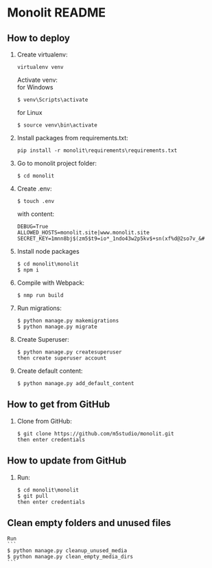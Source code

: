 # Monolit README

## How to deploy
1. Create virtualenv:
    ```
    virtualenv venv
    ```
    Activate venv:  
    for Windows
    ```
    $ venv\Scripts\activate
    ```

    for Linux
    ```
    $ source venv\bin\activate
    ```
2. Install packages from requirements.txt:
    ```
    pip install -r monolit\requirements\requirements.txt
    ```

3. Go to monolit project folder:
    ```
    $ cd monolit
    ```

4. Create .env:
    ```
    $ touch .env
    ```
    with content:
    ```
    DEBUG=True
    ALLOWED_HOSTS=monolit.site|www.monolit.site
    SECRET_KEY=1mnn8bj$(zm5$t9=io*_1ndo43w2p5kv$+sn(xf%d@2so7v_&#
    ```
5. Install node packages
    ```
    $ cd monolit\monolit
    $ npm i
    ```

6. Compile with Webpack:
    ```
    $ nmp run build
    ```

7. Run migrations:
    ```
    $ python manage.py makemigrations
    $ python manage.py migrate
    ```

8. Create Superuser:
    ```
    $ python manage.py createsuperuser
    then create superuser account
    ```

9. Create default content:
    ```
    $ python manage.py add_default_content
    ```


## How to get from GitHub
1. Clone from GitHub:
    ```
    $ git clone https://github.com/m5studio/monolit.git
    then enter credentials
    ```


## How to update from GitHub
1. Run:
    ```
    $ cd monolit\monolit
    $ git pull
    then enter credentials
    ```

## Clean empty folders and unused files
    Run
    ```
    $ python manage.py cleanup_unused_media
    $ python manage.py clean_empty_media_dirs
    ```
